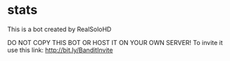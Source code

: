 # stats

This is a bot created by RealSoloHD

DO NOT COPY THIS BOT OR HOST IT ON YOUR OWN SERVER! To invite it use this link:
http://bit.ly/BanditInvite
